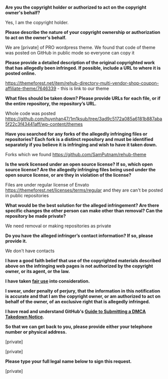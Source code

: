 **Are you the copyright holder or authorized to act on the copyright owner's behalf?**

Yes, I am the copyright holder.

**Please describe the nature of your copyright ownership or authorization to act on the owner's behalf.**

We are [private] of PRO wordpress theme. We found that code of theme was posted on GitHub in public mode so everyone can copy it

**Please provide a detailed description of the original copyrighted work that has allegedly been infringed. If possible, include a URL to where it is posted online.**

https://themeforest.net/item/rehub-directory-multi-vendor-shop-coupon-affiliate-theme/7646339 - this is link to our theme

**What files should be taken down? Please provide URLs for each file, or if the entire repository, the repository’s URL.**

Whole code was posted https://github.com/huynhan47/1m1ksub/tree/3ad9c5172a085a6181b887aba5f22c3f43441aff/wp-content/themes

**Have you searched for any forks of the allegedly infringing files or repositories? Each fork is a distinct repository and must be identified separately if you believe it is infringing and wish to have it taken down.**

Forks which we found https://github.com/SamPutnam/rehub-theme

**Is the work licensed under an open source license? If so, which open source license? Are the allegedly infringing files being used under the open source license, or are they in violation of the license?**

Files are under regular license of Envato https://themeforest.net/licenses/terms/regular and they are can't be posted in public repositories

**What would be the best solution for the alleged infringement? Are there specific changes the other person can make other than removal? Can the repository be made private?**

We need removal or making repositories as private

**Do you have the alleged infringer’s contact information? If so, please provide it.**

We don't have contacts

**I have a good faith belief that use of the copyrighted materials described above on the infringing web pages is not authorized by the copyright owner, or its agent, or the law.**

**I have taken <a href="https://www.lumendatabase.org/topics/22">fair use</a> into consideration.**

**I swear, under penalty of perjury, that the information in this notification is accurate and that I am the copyright owner, or am authorized to act on behalf of the owner, of an exclusive right that is allegedly infringed.**

**I have read and understand GitHub's <a href="https://help.github.com/articles/guide-to-submitting-a-dmca-takedown-notice/">Guide to Submitting a DMCA Takedown Notice</a>.**

**So that we can get back to you, please provide either your telephone number or physical address.**

[private]

[private]

**Please type your full legal name below to sign this request.**

[private]
